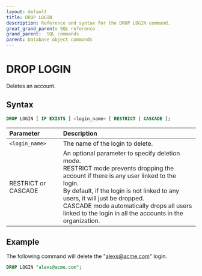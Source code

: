 ```yaml
---
layout: default
title: DROP LOGIN
description: Reference and syntax for the DROP LOGIN command.
great_grand_parent: SQL reference
grand_parent:  SQL commands
parent: Database object commands
---
```


# DROP LOGIN
Deletes an account.

## Syntax

```sql
DROP LOGIN [ IF EXISTS ] <login_name> [ RESTRICT | CASCADE ]; 
```

| Parameter  | Description |
| :--------- | :---------- |
| `<login_name>`  | The name of the login to delete. |   
| RESTRICT or CASCADE | An optional parameter to specify deletion mode.<br>RESTRICT mode prevents dropping the account if there is any user linked to the login.<Br>By default, if the login is not linked to any users, it will just be dropped.<br>CASCADE mode automatically drops all users linked to the login in all the accounts in the organization.               

## Example

The following command will delete the "alexs@acme.com" login. 

```sql
DROP LOGIN "alexs@acme.com";
```
